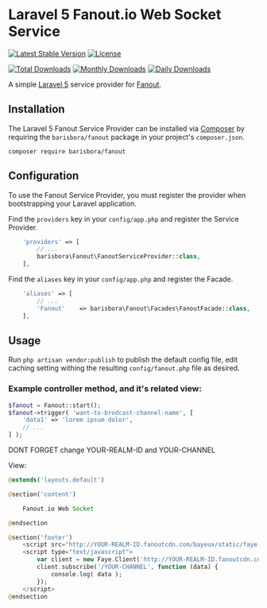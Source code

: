 # Laravel 5 Fanout.io Web Socket Service

[![Latest Stable Version](https://poser.pugx.org/willvincent/feeds/v/stable.svg)](https://packagist.org/packages/barisbora/fanout) [![License](https://poser.pugx.org/barisbora/fanout/license.svg)](https://packagist.org/packages/barisbora/fanout)

[![Total Downloads](https://poser.pugx.org/barisbora/fanout/downloads.svg)](https://packagist.org/packages/barisbora/fanout) [![Monthly Downloads](https://poser.pugx.org/barisbora/fanout/d/monthly.png)](https://packagist.org/packages/barisbora/fanout) [![Daily Downloads](https://poser.pugx.org/barisbora/fanout/d/daily.png)](https://packagist.org/packages/barisbora/fanout)

A simple [Laravel 5](http://www.laravel.com/) service provider for [Fanout](http://www.fanout.io).

## Installation

The Laravel 5 Fanout Service Provider can be installed via [Composer](http://getcomposer.org) by requiring the
`barisbora/fanout` package in your project's `composer.json`.

```
composer require barisbora/fanout
```

## Configuration

To use the Fanout Service Provider, you must register the provider when bootstrapping your Laravel application.

Find the `providers` key in your `config/app.php` and register the Service Provider.

```php
    'providers' => [
        // ...
        barisbora\Fanout\FanoutServiceProvider::class,
    ],
```

Find the `aliases` key in your `config/app.php` and register the Facade.
```php
    'aliases' => [
        // ...
        'Fanout'    => barisbora\Fanout\Facades\FanoutFacade::class,
    ],
```

## Usage

Run `php artisan vendor:publish` to publish the default config file, edit caching setting withing the resulting `config/fanout.php` file as desired.


### Example controller method, and it's related view:

```php
$fanout = Fanout::start();
$fanout->trigger( 'want-to-brodcast-channel-name', [
    'data1' => 'lorem ipsum dolor',
    // ...
] );
```

DONT FORGET change YOUR-REALM-ID and YOUR-CHANNEL

View:
```php
@extends('layouts.default')

@section('content')

    Fanout.io Web Socket

@endsection

@section('footer')
    <script src="http://YOUR-REALM-ID.fanoutcdn.com/bayeux/static/faye-browser-min.js"></script>
    <script type="text/javascript">
        var client = new Faye.Client('http://YOUR-REALM-ID.fanoutcdn.com/bayeux');
        client.subscribe('/YOUR-CHANNEL', function (data) {
            console.log( data );
        });
    </script>
@endsection
```